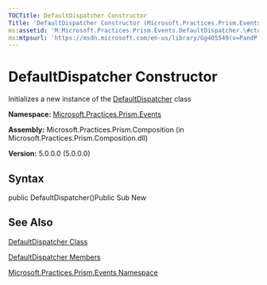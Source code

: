 ```yaml
---
TOCTitle: DefaultDispatcher Constructor
Title: 'DefaultDispatcher Constructor (Microsoft.Practices.Prism.Events)'
ms:assetid: 'M:Microsoft.Practices.Prism.Events.DefaultDispatcher.\#ctor'
ms:mtpsurl: 'https://msdn.microsoft.com/en-us/library/Gg405549(v=PandP.50)'
---
```



# DefaultDispatcher Constructor

Initializes a new instance of the [DefaultDispatcher](https://msdn.microsoft.com/library/microsoft.practices.prism.events.defaultdispatcher) class

**Namespace:** [Microsoft.Practices.Prism.Events](https://msdn.microsoft.com/library/microsoft.practices.prism.events)
**Assembly:** Microsoft.Practices.Prism.Composition (in Microsoft.Practices.Prism.Composition.dll)

**Version:** 5.0.0.0 (5.0.0.0)

## Syntax

public DefaultDispatcher()Public Sub New

## See Also

[DefaultDispatcher Class](https://msdn.microsoft.com/library/microsoft.practices.prism.events.defaultdispatcher)

[DefaultDispatcher Members](https://msdn.microsoft.com/allmembers.t:microsoft.practices.prism.events.defaultdispatcher)

[Microsoft.Practices.Prism.Events Namespace](https://msdn.microsoft.com/library/microsoft.practices.prism.events)
